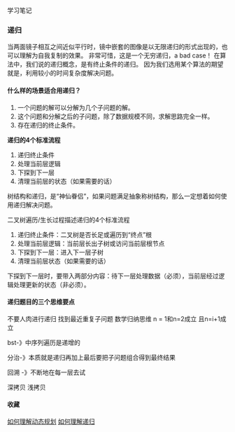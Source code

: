 学习笔记

### 递归
当两面镜子相互之间近似平行时，镜中嵌套的图像是以无限递归的形式出现的，也可以理解为自我复制的效果。
非常可惜，这是一个无穷递归，a bad case！
在算法中，我们说的递归概念，是有终止条件的递归。
因为我们选用某个算法的期望就是，利用较小的时间复杂度解决问题。
#### 什么样的场景适合用递归？
1. 一个问题的解可以分解为几个子问题的解。
2. 这个问题和分解之后的子问题，除了数据规模不同，求解思路完全一样。
3. 存在递归的终止条件。

**递归的4个标准流程**
1. 递归终止条件
2. 处理当前层逻辑
3. 下探到下一层
4. 清理当前层的状态（如果需要的话）

树结构和递归，是“神仙眷侣”，如果问题满足抽象称树结构，那么一定想着如何使用递归解决问题。

二叉树遍历/生长过程描述递归的4个标准流程
1. 递归终止条件：二叉树是否长足或遍历到“终点”根
2. 处理当前层逻辑：当前层长出子树或访问当前层根节点
3. 下探到下一层：进入下一层子树
4. 清理当前层状态（如果需要的话）

下探到下一层时，要带入两部分内容：待下一层处理数据（必须），当前层经过逻辑处理更新的状态（非必须）。

#### 递归题目的三个思维要点
不要人肉进行递归
找到最近重复子问题
数学归纳思维
  n = 1和n=2成立 且n=i+1成立

bst-》中序列遍历是递增的

分治-》本质就是递归再加上最后要把子问题组合得到最终结果

回溯 -》不断地在每一层去试

深拷贝 浅拷贝

#### 收藏
[如何理解动态规划](https://zhuanlan.zhihu.com/p/91582909)
[如何理解递归](https://mp.weixin.qq.com/s/mJ_jZZoak7uhItNgnfmZvQ)



